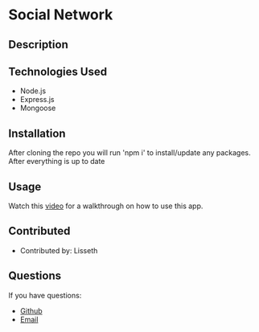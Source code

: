 # Social Network

## Description
  
  

  ## Technologies Used

  * Node.js
  * Express.js
  * Mongoose
  
  ## Installation

  After cloning the repo you will run 'npm i' to install/update any packages. After everything is up to date 

  ## Usage


  Watch this [video]() for a walkthrough on how to use this app.


  ## Contributed

  * Contributed by: Lisseth


  ## Questions

  If you have questions:
  * [Github](https://github.com/lissethdiaz)
  * [Email](mailto:lissdiaz15@gmail.com) 
